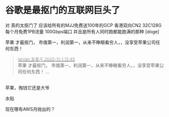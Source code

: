 # 谷歌是最抠门的互联网巨头了


对 真的太抠门了 应该给所有的MJJ免费送100年的GCP 香港双向CN2 32C128G 每个月免费1PB流量 100Gbps端口 并且是所有人同时跑都能跑满的那种 [doge]

苹果 才最抠门， 市值第一，利润第一，从来不睁眼看穷人，，没享受苹果公司任何东西！

<div class="quote"><blockquote><font size="2"><a href="https://www.hostloc.com/forum.php?mod=redirect&amp;goto=findpost&amp;pid=9384523&amp;ptid=760916" target="_blank"><font color="#999999">jarvan 发表于 2020-11-1 12:45</font></a></font><br />
苹果 才最抠门， 市值第一，利润第一，从来不睁眼看穷人，，没享受苹果公司任何东西！ ...</blockquote></div><br />
苹果，掏钱它还是大爷<img src="static/image/smiley/default/lol.gif" smilieid="12" border="0" alt="" />

水贴

现在哪有AWS月抛出的？

